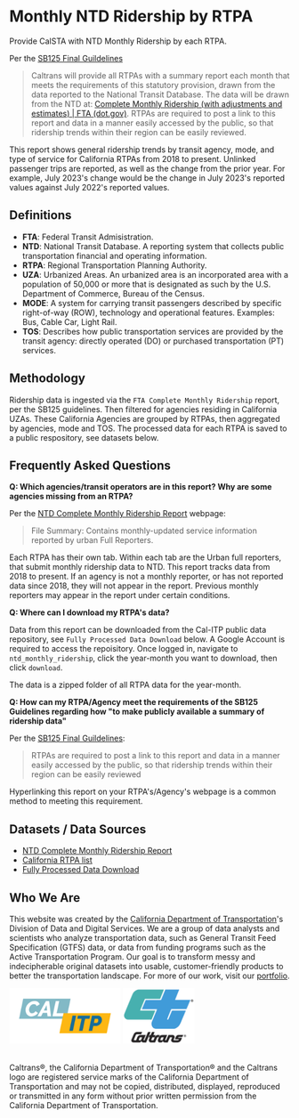 # Monthly NTD Ridership by RTPA

Provide CalSTA with NTD Monthly Ridership by each RTPA. 

Per the [SB125 Final Guildelines](https://calsta.ca.gov/-/media/calsta-media/documents/sb125-final-guidelines-a11y.pdf)
>Caltrans will provide all RTPAs with a summary report each month that meets the requirements of this statutory provision, drawn from the data reported to the National Transit Database. The data will be drawn from the NTD at: [Complete Monthly Ridership (with adjustments and estimates) | FTA (dot.gov)](https://www.transit.dot.gov/ntd/data-product/monthly-module-adjusted-data-release). RTPAs are required to post a link to this report and data in a manner easily accessed by the public, so that ridership trends within their region can be easily reviewed.

This report shows general ridership trends by transit agency, mode, and type of service for California RTPAs from 2018 to present. Unlinked passenger trips are reported, as well as the change from the prior year. For example, July 2023's change would be the change in July 2023's reported values against July 2022's reported values.

## Definitions
- **FTA**: Federal Transit Admisistration.
- **NTD**: National Transit Database. A reporting system that collects public transportation financial and operating information.
- **RTPA**: Regional Transportation Planning Authority.
- **UZA**: Urbanized Areas. An urbanized area is an incorporated area with a population of 50,000 or more that is designated as such by the U.S. Department of Commerce, Bureau of the Census.
- **MODE**: A system for carrying transit passengers described by specific right-of-way (ROW), technology and operational features. Examples: Bus, Cable Car, Light Rail.
- **TOS**: Describes how public transportation services are provided by the transit agency: directly operated (DO) or purchased transportation (PT) services.

## Methodology
Ridership data is ingested via the `FTA Complete Monthly Ridership` report, per the SB125 guidelines. Then filtered for agencies residing in California UZAs. These California Agencies are grouped by RTPAs, then aggregated by agencies, mode and TOS. The processed data for each RTPA is saved to a public respository, see datasets below.


## Frequently Asked Questions
**Q: Which agencies/transit operators are in this report? Why are some agencies missing from an RTPA?**

Per the [NTD Complete Monthly Ridership Report](https://www.transit.dot.gov/ntd/data-product/monthly-module-adjusted-data-release) webpage:
>File Summary: Contains monthly-updated service information reported by urban Full Reporters.

Each RTPA has their own tab. Within each tab are the Urban full reporters, that submit monthly ridership data to NTD. This report tracks data from 2018 to present. If an agency is not a monthly reporter, or has not reported data since 2018, they will not appear in the report. Previous monthly reporters may appear in the report under certain conditions. 


**Q: Where can I download my RTPA's data?**

Data from this report can be downloaded from the Cal-ITP public data repository, see `Fully Processed Data Download` below. A Google Account is required to access the repoisitory. Once logged in, navigate to `ntd_monthly_ridership`, click the year-month you want to download, then click `download`.

The data is a zipped folder of all RTPA data for the year-month.


**Q: How can my RTPA/Agency meet the requirements of the SB125 Guidelines regarding how "to make publicly available a summary of ridership data"**

Per the [SB125 Final Guildelines](https://calsta.ca.gov/-/media/calsta-media/documents/sb125-final-guidelines-a11y.pdf):
>RTPAs are required to post a link to this report and data in a manner easily accessed by the public, so that ridership trends within their region can be easily reviewed

Hyperlinking this report on your RTPA's/Agency's webpage is a common method to meeting this requirement.

## Datasets / Data Sources
- [NTD Complete Monthly Ridership Report](https://www.transit.dot.gov/ntd/data-product/monthly-module-adjusted-data-release) 
- [California RTPA list](https://gis.data.ca.gov/datasets/CAEnergy::regional-transportation-planning-agencies/explore?appid=cf412a17daaa47bca93c6d6b7e77aff0&edit=true)
- [Fully Processed Data Download](https://console.cloud.google.com/storage/browser/calitp-publish-data-analysis)



## Who We Are
This website was created by the [California Department of Transportation](https://dot.ca.gov/)'s Division of Data and Digital Services. We are a group of data analysts and scientists who analyze transportation data, such as General Transit Feed Specification (GTFS) data, or data from funding programs such as the Active Transportation Program. Our goal is to transform messy and indecipherable original datasets into usable, customer-friendly products to better the transportation landscape. For more of our work, visit our [portfolio](https://analysis.calitp.org/).

<img src="https://raw.githubusercontent.com/cal-itp/data-analyses/main/portfolio/Calitp_logo_MAIN.png" alt="Alt text" width="200" height="100"> <img src="https://raw.githubusercontent.com/cal-itp/data-analyses/main/portfolio/CT_logo_Wht_outline.gif" alt="Alt text" width="129" height="100">

<br>Caltrans®, the California Department of Transportation® and the Caltrans logo are registered service marks of the California Department of Transportation and may not be copied, distributed, displayed, reproduced or transmitted in any form without prior written permission from the California Department of Transportation.